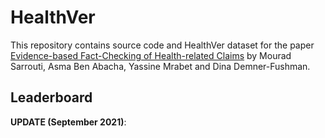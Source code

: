 # HealthVer

This repository contains source code and HealthVer dataset for the paper [Evidence-based Fact-Checking of Health-related Claims]() by Mourad Sarrouti, Asma Ben Abacha, Yassine Mrabet and Dina Demner-Fushman.


## Leaderboard

**UPDATE (September 2021)**:



